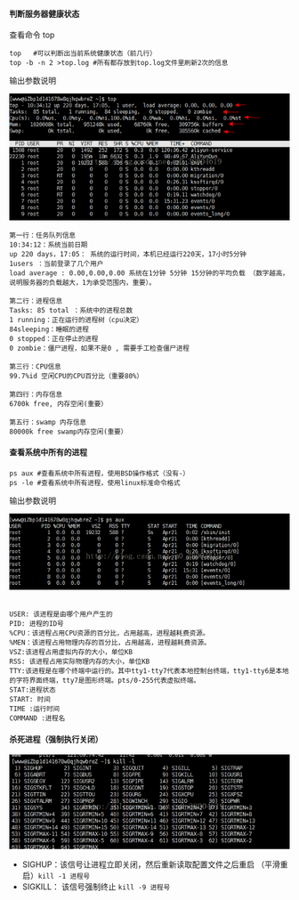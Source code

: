#### 判断服务器健康状态  

查看命令 top

```
top   #可以判断出当前系统健康状态（前几行）
top -b -n 2 >top.log #所有都存放到top.log文件里刷新2次的信息
```

输出参数说明

![img](img/20171128111315796.png)

```
第一行：任务队列信息
10:34:12：系统当前日期
up 220 days，17:05： 系统的运行时间，本机已经运行220天，17小时5分钟
1users ：当前登录了几个用户
load average : 0.00,0.00,0.00 系统在1分钟 5分钟 15分钟的平均负载 （数字越高，说明服务器的负载越大，1为承受范围内，重要）。

第二行：进程信息
Tasks: 85 total ：系统中的进程总数
1 running：正在运行的进程树（cpu决定）
84sleeping：睡眠的进程
0 stopped：正在停止的进程
0 zombie：僵尸进程，如果不是0 , 需要手工检查僵尸进程

第三行：CPU信息
99.7%id 空闲CPU的CPU百分比（重要80%）

第四行：内存信息
6700k free, 内存空闲(重要）

第五行：swamp 内存信息
80000k free swamp内存空闲(重要）
```



#### 查看系统中所有的进程

```
ps aux #查看系统中所有进程，使用BSD操作格式（没有-）
ps -le #查看系统中所有进程，使用linux标准命令格式
```

输出参数说明

![img](img/20171128114548782.png) 

```
USER: 该进程是由哪个用户产生的
PID: 进程的ID号
%CPU：该进程占用CPU资源的百分比，占用越高，进程越耗费资源。
%MEN：该进程占用物理内存的百分比，占用越高，进程越耗费资源。
VSZ:该进程占用虚拟内存的大小，单位KB
RSS: 该进程占用实际物理内存的大小，单位KB
TTY:该进程是在哪个终端中运行的。其中tty1-tty7代表本地控制台终端，tty1-tty6是本地的字符界面终端，tty7是图形终端。pts/0-255代表虚拟终端。
STAT:进程状态
START: 时间
TIME :运行时间
COMMAND :进程名
```



#### 杀死进程（强制执行关闭）

![img](img/20171128140344756.png)

+ SIGHUP：该信号让进程立即关闭，然后重新读取配置文件之后重启 （平滑重启）`kill -1 进程号`
+ SIGKILL： 该信号强制终止 `kill -9 进程号`


